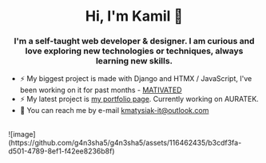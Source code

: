 
<div align="center">
  <h1>Hi, I'm Kamil 👋</h1>
  <h3>
  I'm a self-taught web developer & designer. I am curious and love exploring new technologies or techniques, always learning new skills. 
  </h3>
</div>

- ⚡ My biggest project is made with Django and HTMX / JavaScript, I've been working on it for past months - [MATIVATED](https://github.com/g4n3sha5/MATIVATED_dev)
- ⚡ My latest project is [my portfolio page](https://www.kamilmatysiak.pl/). Currently working on AURATEK.
- 💬 You can reach me by e-mail kmatysiak-it@outlook.com </li> 

<br>
![image](https://github.com/g4n3sha5/g4n3sha5/assets/116462435/b3cdf3fa-d501-4789-8ef1-f42ee8236b8f)
